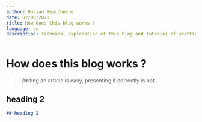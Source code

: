 ```yaml
---
author: Dorian Beauchesne
date: 02/08/2023
title: How does this blog works ?
language: en
description: Technical explanation of this blog and tutorial of writting an artical in Markdown
---
```


# How does this blog works ?
> Writing an article is easy, presenting it correctly is not.

## heading 2
```markdown 
## heading 2
```